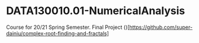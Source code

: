 # DATA130010.01-NumericalAnalysis
Course for 20/21 Spring Semester. Final Project (<here>)[https://github.com/super-dainiu/complex-root-finding-and-fractals]
